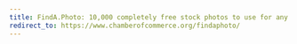 ```yaml
---
title: FindA.Photo: 10,000 completely free stock photos to use for any purpose
redirect_to: https://www.chamberofcommerce.org/findaphoto/
---
```

